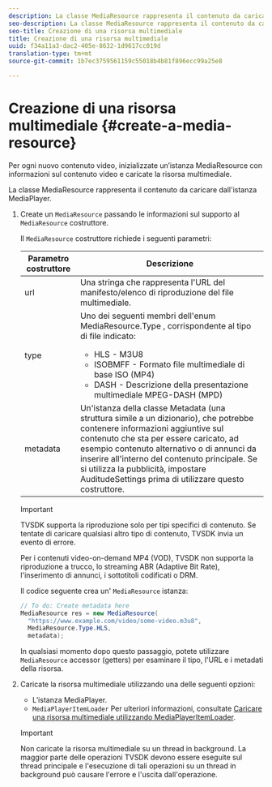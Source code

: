 ```yaml
---
description: La classe MediaResource rappresenta il contenuto da caricare dall'istanza MediaPlayer.
seo-description: La classe MediaResource rappresenta il contenuto da caricare dall'istanza MediaPlayer.
seo-title: Creazione di una risorsa multimediale
title: Creazione di una risorsa multimediale
uuid: f34a11a3-dac2-405e-8632-1d9617cc019d
translation-type: tm+mt
source-git-commit: 1b7ec3759561159c55018b4b81f896ecc99a25e8

---
```



# Creazione di una risorsa multimediale {#create-a-media-resource}

Per ogni nuovo contenuto video, inizializzate un’istanza MediaResource con informazioni sul contenuto video e caricate la risorsa multimediale.

La classe MediaResource rappresenta il contenuto da caricare dall&#39;istanza MediaPlayer.

1. Create un `MediaResource` passando le informazioni sul supporto al `MediaResource` costruttore.

   Il `MediaResource` costruttore richiede i seguenti parametri:

   <table id="table_22886D6770FB45E99D35D0B90E6CC302">
      <thead>
      <tr>
      <th colname="col1" class="entry"> Parametro costruttore </th>
      <th colname="col2" class="entry"> Descrizione </th>
      </tr>
      </thead>
      <tbody>
      <tr>
      <td colname="col1"> <span class="codeph"> url </span> </td>
      <td colname="col2"> Una stringa che rappresenta l'URL del manifesto/elenco di riproduzione del file multimediale. </td>
      </tr>
      <tr>
      <td colname="col1"> <span class="codeph"> type </span> </td>
      <td colname="col2"> Uno dei seguenti membri dell'enum <span class="codeph"> MediaResource.Type </span> , corrispondente al tipo di file indicato:
      <ul id="ul_C286ED3C31364B858A1C9AF3356E9282">
      <li id="li_25B24EF76D8849DE8764539F25E435FA"> <span class="codeph"> HLS </span> - M3U8 </li>
      <li id="li_1344A41B434D49229E392F1AAF9ECA81"> <span class="codeph"> ISOBMFF </span> - Formato file multimediale di base ISO (MP4) </li>
      <li id="li_92392073B7334916B06B16570C51AC91"> <span class="codeph"> DASH </span> - Descrizione della presentazione multimediale MPEG-DASH (MPD) </li>
      </ul> </td>
      </tr>
      <tr>
      <td colname="col1"> <span class="codeph"> metadata </span> </td>
      <td colname="col2"> Un'istanza della <span class="codeph"> classe </span> Metadata (una struttura simile a un dizionario), che potrebbe contenere informazioni aggiuntive sul contenuto che sta per essere caricato, ad esempio contenuto alternativo o di annunci da inserire all'interno del contenuto principale. Se si utilizza la pubblicità, impostare <span class="codeph"> AuditudeSettings </span> prima di utilizzare questo costruttore. </td>
      </tr>
      </tbody>
   </table>

   >[!IMPORTANT]
   >
   >TVSDK supporta la riproduzione solo per tipi specifici di contenuto. Se tentate di caricare qualsiasi altro tipo di contenuto, TVSDK invia un evento di errore.
   >
   >Per i contenuti video-on-demand MP4 (VOD), TVSDK non supporta la riproduzione a trucco, lo streaming ABR (Adaptive Bit Rate), l&#39;inserimento di annunci, i sottotitoli codificati o DRM.

   Il codice seguente crea un&#39; `MediaResource` istanza:

   ```java
   // To do: Create metadata here
   MediaResource res = new MediaResource(
     "https://www.example.com/video/some-video.m3u8",
     MediaResource.Type.HLS,
     metadata);
   ```

   In qualsiasi momento dopo questo passaggio, potete utilizzare `MediaResource` accessor (getters) per esaminare il tipo, l&#39;URL e i metadati della risorsa.

1. Caricate la risorsa multimediale utilizzando una delle seguenti opzioni:

   * L’istanza MediaPlayer.
   * `MediaPlayerItemLoader` Per ulteriori informazioni, consultate [Caricare una risorsa multimediale utilizzando MediaPlayerItemLoader](../../../tvsdk-2.7-for-android/content-playback-options/mediaplayer-initialize-for-video/t-psdk-android-2.7-media-resource-load-using-mediaplayeritemloader.md).
   >[!IMPORTANT]
   >
   >Non caricate la risorsa multimediale su un thread in background. La maggior parte delle operazioni TVSDK devono essere eseguite sul thread principale e l&#39;esecuzione di tali operazioni su un thread in background può causare l&#39;errore e l&#39;uscita dall&#39;operazione.
